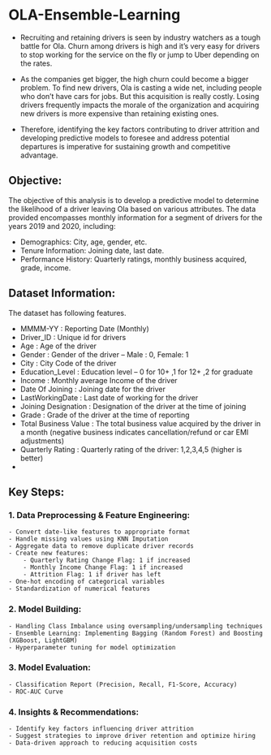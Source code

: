 # OLA-Ensemble-Learning
- Recruiting and retaining drivers is seen by industry watchers as a tough battle for Ola. Churn among drivers is high and it’s very easy for drivers to stop working for the service on the fly or jump to Uber depending on the rates.

- As the companies get bigger, the high churn could become a bigger problem. To find new drivers, Ola is casting a wide net, including people who don’t have cars for jobs. But this acquisition is really costly. Losing drivers frequently impacts the morale of the organization and acquiring new drivers is more expensive than retaining existing ones.

- Therefore, identifying the key factors contributing to driver attrition and developing predictive models to foresee and address potential departures is imperative for sustaining growth and competitive advantage.

## Objective:
The objective of this analysis is to develop a predictive model to determine the likelihood of a driver leaving Ola based on various attributes. The data provided encompasses monthly information for a segment of drivers for the years 2019 and 2020, including:
  
  - Demographics: City, age, gender, etc.
  - Tenure Information: Joining date, last date.
  - Performance History: Quarterly ratings, monthly business acquired, grade, income.

## Dataset Information:
The dataset has following features.

  - MMMM-YY : Reporting Date (Monthly)
  - Driver_ID : Unique id for drivers
  - Age : Age of the driver
  - Gender : Gender of the driver – Male : 0, Female: 1
  - City : City Code of the driver
  - Education_Level : Education level – 0 for 10+ ,1 for 12+ ,2 for graduate
  - Income : Monthly average Income of the driver
  - Date Of Joining : Joining date for the driver
  - LastWorkingDate : Last date of working for the driver
  - Joining Designation : Designation of the driver at the time of joining
  - Grade : Grade of the driver at the time of reporting
  - Total Business Value : The total business value acquired by the driver in a month (negative business indicates cancellation/refund or car EMI adjustments)
  - Quarterly Rating : Quarterly rating of the driver: 1,2,3,4,5 (higher is better)
  - 
## Key Steps:

  ### 1. Data Preprocessing & Feature Engineering:
    - Convert date-like features to appropriate format
    - Handle missing values using KNN Imputation
    - Aggregate data to remove duplicate driver records
    - Create new features:
        - Quarterly Rating Change Flag: 1 if increased
        - Monthly Income Change Flag: 1 if increased
        - Attrition Flag: 1 if driver has left
    - One-hot encoding of categorical variables
    - Standardization of numerical features
  
  ### 2. Model Building:
    - Handling Class Imbalance using oversampling/undersampling techniques
    - Ensemble Learning: Implementing Bagging (Random Forest) and Boosting (XGBoost, LightGBM)
    - Hyperparameter tuning for model optimization
  
  ### 3. Model Evaluation:
    - Classification Report (Precision, Recall, F1-Score, Accuracy)
    - ROC-AUC Curve
  ### 4. Insights & Recommendations:
    - Identify key factors influencing driver attrition
    - Suggest strategies to improve driver retention and optimize hiring
    - Data-driven approach to reducing acquisition costs
